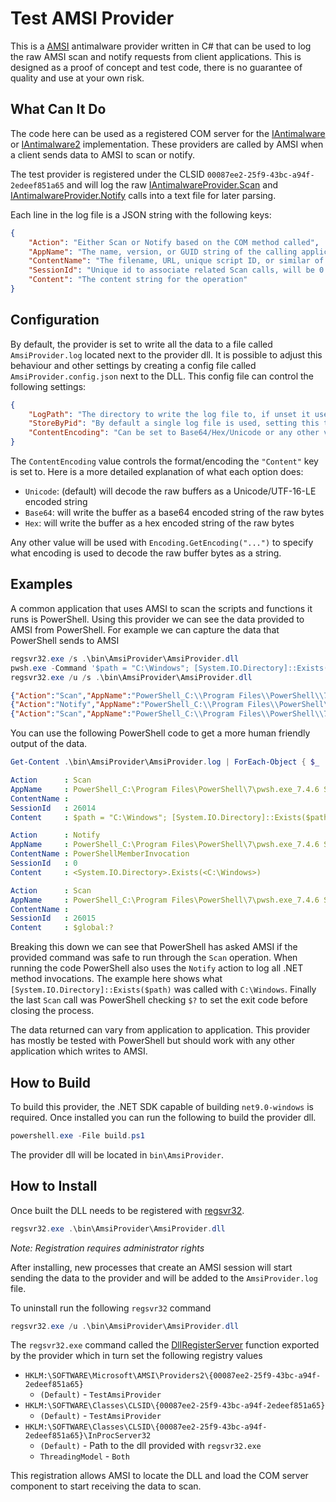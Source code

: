 # Test AMSI Provider
This is a [AMSI](https://learn.microsoft.com/en-us/windows/win32/amsi/antimalware-scan-interface-portal) antimalware provider written in C# that can be used to log the raw AMSI scan and notify requests from client applications.
This is designed as a proof of concept and test code, there is no guarantee of quality and use at your own risk.

## What Can It Do
The code here can be used as a registered COM server for the [IAntimalware](https://learn.microsoft.com/en-us/windows/win32/api/amsi/nn-amsi-iantimalwareprovider) or [IAntimalware2](https://learn.microsoft.com/en-us/windows/win32/api/amsi/nn-amsi-iantimalwareprovider2) implementation. These providers are called by AMSI when a client sends data to AMSI to scan or notify.

The test provider is registered under the CLSID `00087ee2-25f9-43bc-a94f-2edeef851a65` and will log the raw [IAntimalwareProvider.Scan](https://learn.microsoft.com/en-us/windows/win32/api/amsi/nf-amsi-iantimalwareprovider-scan) and [IAntimalwareProvider.Notify](https://learn.microsoft.com/en-us/windows/win32/api/amsi/nf-amsi-iantimalwareprovider2-notify) calls into a text file for later parsing.

Each line in the log file is a JSON string with the following keys:

```json
{
    "Action": "Either Scan or Notify based on the COM method called",
    "AppName": "The name, version, or GUID string of the calling application",
    "ContentName": "The filename, URL, unique script ID, or similar of the content",
    "SessionId": "Unique id to associate related Scan calls, will be 0 for Notify actions",
    "Content": "The content string for the operation"
}
```

## Configuration
By default, the provider is set to write all the data to a file called `AmsiProvider.log` located next to the provider dll. It is possible to adjust this behaviour and other settings by creating a config file called `AmsiProvider.config.json` next to the DLL. This config file can control the following settings:

```json
{
    "LogPath": "The directory to write the log file to, if unset it uses the same directory as the provider dll",
    "StoreByPid": "By default a single log file is used, setting this to true will create a log file per process with the PID in the filename",
    "ContentEncoding": "Can be set to Base64/Hex/Unicode or any other valid encoding, defaults to Unicode"
}
```

The `ContentEncoding` value controls the format/encoding the `"Content"` key is set to. Here is a more detailed explanation of what each option does:

+ `Unicode`: (default) will decode the raw buffers as a Unicode/UTF-16-LE encoded string
+ `Base64`: will write the buffer as a base64 encoded string of the raw bytes
+ `Hex`: will write the buffer as a hex encoded string of the raw bytes

Any other value will be used with `Encoding.GetEncoding("...")` to specify what encoding is used to decode the raw buffer bytes as a string.

## Examples
A common application that uses AMSI to scan the scripts and functions it runs is PowerShell. Using this provider we can see the data provided to AMSI from PowerShell. For example we can capture the data that PowerShell sends to AMSI

```powershell
regsvr32.exe /s .\bin\AmsiProvider\AmsiProvider.dll
pwsh.exe -Command '$path = "C:\Windows"; [System.IO.Directory]::Exists($path)'
regsvr32.exe /u /s .\bin\AmsiProvider\AmsiProvider.dll
```

```json
{"Action":"Scan","AppName":"PowerShell_C:\\Program Files\\PowerShell\\7\\pwsh.exe_7.4.6 SHA: d71d4f122db89c1bcfb5571b9445d600803c332b","ContentName":"","SessionId":26014,"Content":"$path = \u0022C:\\Windows\u0022; [System.IO.Directory]::Exists($path)"}
{"Action":"Notify","AppName":"PowerShell_C:\\Program Files\\PowerShell\\7\\pwsh.exe_7.4.6 SHA: d71d4f122db89c1bcfb5571b9445d600803c332b","ContentName":"PowerShellMemberInvocation","SessionId":0,"Content":"\u003CSystem.IO.Directory\u003E.Exists(\u003CC:\\Windows\u003E)"}
{"Action":"Scan","AppName":"PowerShell_C:\\Program Files\\PowerShell\\7\\pwsh.exe_7.4.6 SHA: d71d4f122db89c1bcfb5571b9445d600803c332b","ContentName":"","SessionId":26015,"Content":"$global:?"}
```

You can use the following PowerShell code to get a more human friendly output of the data.

```powershell
Get-Content .\bin\AmsiProvider\AmsiProvider.log | ForEach-Object { $_ | ConvertFrom-Json } | Format-List
```

```yaml
Action      : Scan
AppName     : PowerShell_C:\Program Files\PowerShell\7\pwsh.exe_7.4.6 SHA: d71d4f122db89c1bcfb5571b9445d600803c332b
ContentName :
SessionId   : 26014
Content     : $path = "C:\Windows"; [System.IO.Directory]::Exists($path)

Action      : Notify
AppName     : PowerShell_C:\Program Files\PowerShell\7\pwsh.exe_7.4.6 SHA: d71d4f122db89c1bcfb5571b9445d600803c332b
ContentName : PowerShellMemberInvocation
SessionId   : 0
Content     : <System.IO.Directory>.Exists(<C:\Windows>)

Action      : Scan
AppName     : PowerShell_C:\Program Files\PowerShell\7\pwsh.exe_7.4.6 SHA: d71d4f122db89c1bcfb5571b9445d600803c332b
ContentName :
SessionId   : 26015
Content     : $global:?
```

Breaking this down we can see that PowerShell has asked AMSI if the provided command was safe to run through the `Scan` operation. When running the code PowerShell also uses the `Notify` action to log all .NET method invocations. The example here shows what `[System.IO.Directory]::Exists($path)` was called with `C:\Windows`. Finally the last `Scan` call was PowerShell checking `$?` to set the exit code before closing the process.

The data returned can vary from application to application. This provider has mostly be tested with PowerShell but should work with any other application which writes to AMSI.

## How to Build
To build this provider, the .NET SDK capable of building `net9.0-windows` is required. Once installed you can run the following to build the provider dll.

```powershell
powershell.exe -File build.ps1
```

The provider dll will be located in `bin\AmsiProvider`.

## How to Install
Once built the DLL needs to be registered with [regsvr32](https://learn.microsoft.com/en-us/windows-server/administration/windows-commands/regsvr32).

```powershell
regsvr32.exe .\bin\AmsiProvider\AmsiProvider.dll
```

_Note: Registration requires administrator rights_

After installing, new processes that create an AMSI session will start sending the data to the provider and will be added to the `AmsiProvider.log` file.

To uninstall run the following `regsvr32` command

```powershell
regsvr32.exe /u .\bin\AmsiProvider\AmsiProvider.dll
```

The `regsvr32.exe` command called the [DllRegisterServer](https://learn.microsoft.com/en-us/windows/win32/api/olectl/nf-olectl-dllregisterserver) function exported by the provider which in turn set the following registry values

+ `HKLM:\SOFTWARE\Microsoft\AMSI\Providers2\{00087ee2-25f9-43bc-a94f-2edeef851a65}`
  + `(Default)` - `TestAmsiProvider`
+ `HKLM:\SOFTWARE\Classes\CLSID\{00087ee2-25f9-43bc-a94f-2edeef851a65}`
  + `(Default)` - `TestAmsiProvider`
+ `HKLM:\SOFTWARE\Classes\CLSID\{00087ee2-25f9-43bc-a94f-2edeef851a65}\InProcServer32`
  +  `(Default)` - Path to the dll provided with `regsvr32.exe`
  + `ThreadingModel` - `Both`

This registration allows AMSI to locate the DLL and load the COM server component to start receiving the data to scan.
